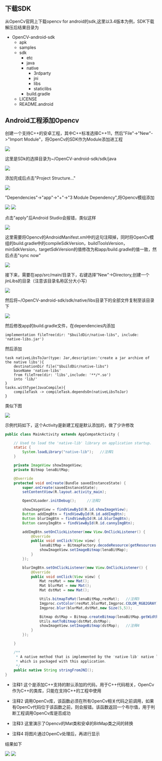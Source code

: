 ## 下载SDK

从OpenCv官网上下载opencv for android的sdk,这里以3.4版本为例，SDK下载解压后结果目录为

* OpenCV-android-sdk
   * apk
   * samples
   * sdk
      * etc
      * java
      * native
         * 3rdparty
         * jni
         * libs
         * staticlibs
      * build.gradle
   * LICENSE
   * README.android

## Android工程添加Opencv

创建一个支持C++的安卓工程，其中C++标准选择C++11，然后"File"->"New"->"Import Module"，将OpenCv的SDK作为Module添加进工程

![](https://jxf2008-1302581379.cos.ap-nanjing.myqcloud.com/github_blog/Android_opencv/21.png)

这里是SDk的选择目录为~/OpenCV-android-sdk/sdk/java

![](https://jxf2008-1302581379.cos.ap-nanjing.myqcloud.com/github_blog/Android_opencv/22.png)

添加完成后点击"Project Structure..."

![](https://jxf2008-1302581379.cos.ap-nanjing.myqcloud.com/github_blog/Android_opencv/23.png)

"Dependencies"->"app"->"+"->"3 Module Dependency",将Opencv模组添加

![](https://jxf2008-1302581379.cos.ap-nanjing.myqcloud.com/github_blog/Android_opencv/24.png)
![](https://jxf2008-1302581379.cos.ap-nanjing.myqcloud.com/github_blog/Android_opencv/25.png)

点击"apply"后Android Studio会报错，类似这样

![](https://jxf2008-1302581379.cos.ap-nanjing.myqcloud.com/github_blog/Android_opencv/26.png)

这里需要将Opencv的AndroidManifest.xml中的这句注释掉，同时将OpenCv模组的build.gradle中的compileSdkVersion，buildToolsVersion，minSdkVersion，targetSdkVersion的值修改为和app/build.gradle的值一致，然后点击"sync now"

![](https://jxf2008-1302581379.cos.ap-nanjing.myqcloud.com/github_blog/Android_opencv/27.png)

接下来，需要在app/src/main/目录下，右键选择"New"->Directory,创建一个jinLibs的目录（注意该目录名称区分大小写）

![](https://jxf2008-1302581379.cos.ap-nanjing.myqcloud.com/github_blog/Android_opencv/31.png)

然后将~/OpenCV-android-sdk/sdk/native/libs目录下的全部文件复制至该目录下

![](https://jxf2008-1302581379.cos.ap-nanjing.myqcloud.com/github_blog/Android_opencv/32.png)

然后修改app的build.gradle文件，在dependencies内添加
```shell
implementation fileTree(dir: "$buildDir/native-libs", include: 'native-libs.jar')
```
然后添加
```shell
task nativeLibsToJar(type: Jar,description:'create a jar archive of the native libs'){
    destinationDir file("$buildDir/native-libs")
    baseName 'native-libs'
    from fileTree(dir: 'libs',include: '**/*.so')
    into 'lib/'
}
tasks.withType(JavaCompile){
    compileTask -> compileTask.dependsOn(nativeLibsToJar)
}
```
类似下图

![](https://jxf2008-1302581379.cos.ap-nanjing.myqcloud.com/github_blog/Android_opencv/33.png)

示例代码如下，这个Activity是新建工程是默认添加的，做了少许修改
```java
public class MainActivity extends AppCompatActivity {

    // Used to load the 'native-lib' library on application startup.
    static {
        System.loadLibrary("native-lib");   //注释1
    }

    private ImageView showImageView;
    private Bitmap lenaBitMap;

    @Override
    protected void onCreate(Bundle savedInstanceState) {
        super.onCreate(savedInstanceState);
        setContentView(R.layout.activity_main);

        OpenCVLoader.initDebug();     //注释2

        showImageView = findViewById(R.id.showImageView);
        Button addImgBtn = findViewById(R.id.addImgBtn);
        Button blurImgBtn = findViewById(R.id.blurImgBtn);
        Button cannyImgBtn = findViewById(R.id.cannyImgBtn);

        addImgBtn.setOnClickListener(new View.OnClickListener() {
            @Override
            public void onClick(View view) {
                lenaBitMap = BitmapFactory.decodeResource(getResources(),R.mipmap.lena);
                showImageView.setImageBitmap(lenaBitMap);
            }
        });

        blurImgBtn.setOnClickListener(new View.OnClickListener() {
            @Override
            public void onClick(View view) {
                Mat resMat = new Mat();
                Mat blurMat = new Mat();
                Mat dstMat = new Mat();

                Utils.bitmapToMat(lenaBitMap,resMat);   //注释3
                Imgproc.cvtColor(resMat,blurMat,Imgproc.COLOR_RGB2GRAY);
                Imgproc.blur(blurMat,dstMat,new Size(5,5));

                Bitmap dstMap = Bitmap.createBitmap(lenaBitMap.getWidth(),lenaBitMap.getHeight(),Bitmap.Config.RGB_565);
                Utils.matToBitmap(dstMat,dstMap);
                showImageView.setImageBitmap(dstMap);   //注释4
            }
        });

    }

    /**
     * A native method that is implemented by the 'native-lib' native library,
     * which is packaged with this application.
     */
    public native String stringFromJNI();
}
```
+ 注释1 这个是添加C++支持的默认添加的代码，用于C++代码相关，OpenCv作为C++的类库，只能在支持C++的工程中使用

+ 注释2 调用OpenCv库，该函数必须在所有OpenCv相关代码之前调用，如果有OpenCv代码位于该函数之前，则会报错。该函数返回一个布尔值，用于判断工程调用OpenCv库是否成功

+ 注释3 这里演示了Opencv的Mat类和安卓的BitMap类之间的转换

* 注释4 将图片通过OpenCv处理后，再进行显示

结果如下

![](https://jxf2008-1302581379.cos.ap-nanjing.myqcloud.com/github_blog/Android_opencv/41.png)
![](https://jxf2008-1302581379.cos.ap-nanjing.myqcloud.com/github_blog/Android_opencv/42.png)